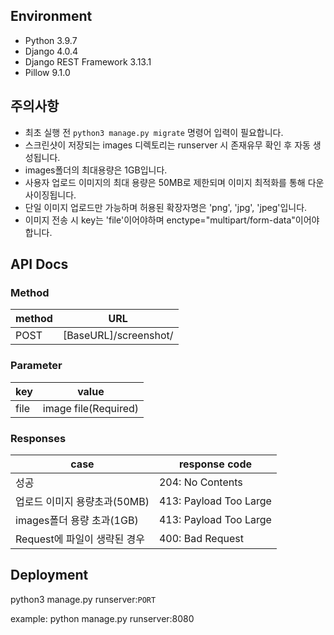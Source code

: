 ## Environment
+ Python 3.9.7
+ Django 4.0.4
+ Django REST Framework 3.13.1
+ Pillow 9.1.0

## 주의사항
+ 최초 실행 전 ```python3 manage.py migrate``` 명령어 입력이 필요합니다.
+ 스크린샷이 저장되는 images 디렉토리는 runserver 시 존재유무 확인 후 자동 생성됩니다.
+ images폴더의 최대용량은 1GB입니다.
+ 사용자 업로드 이미지의 최대 용량은 50MB로 제한되며 이미지 최적화를 통해 다운사이징됩니다.
+ 단일 이미지 업로드만 가능하며 허용된 확장자명은 'png', 'jpg', 'jpeg'입니다.
+ 이미지 전송 시 key는 'file'이어야하며 enctype="multipart/form-data"이어야합니다.

## API Docs
### Method
method | URL
---|---
POST | [BaseURL]/screenshot/

### Parameter

key | value
---|---
file| image file(Required)

### Responses

case | response code
---|---|
성공|204: No Contents
업로드 이미지 용량초과(50MB) | 413: Payload Too Large
images폴더 용량 초과(1GB) | 413: Payload Too Large
Request에 파일이 생략된 경우 | 400: Bad Request

## Deployment
python3 manage.py runserver:```PORT```

example: python manage.py runserver:8080
